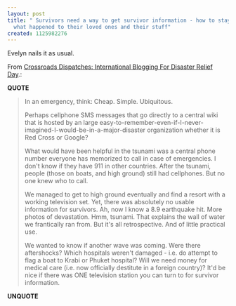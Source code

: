 ```yaml
---
layout: post
title: " Survivors need a way to get survivor information - how to stay alive and
  what happened to their loved ones and their stuff"
created: 1125982276
---
```

<p>Evelyn nails it as usual.</p>
<p>From <a href="http://evelynrodriguez.typepad.com/crossroads_dispatches/2005/09/helpful.html">Crossroads Dispatches: International Blogging For Disaster Relief Day</a>.:</p>
<p><b>QUOTE</b></p><blockquote><p>In an emergency, think: Cheap. Simple. Ubiquitous.</p>

<p>Perhaps cellphone SMS messages that go directly to a central wiki that is hosted by an large easy-to-remember-even-if-I-never-imagined-I-would-be-in-a-major-disaster organization whether it is Red Cross or Google?</p>

<p>What would have been helpful in the tsunami was a central phone number everyone has memorized to call in case of emergencies. I don't know if they have 911 in other countries. After the tsunami, people (those on boats, and high ground) still had cellphones. But no one knew who to call.</p>

<p>We managed to get to high ground eventually and find a resort with a working television set. Yet, there was absolutely no usable information for survivors. Ah, now I know a 8.9 earthquake hit. More photos of devastation. Hmm, tsunami. That explains the wall of water we frantically ran from. But it's all retrospective. And of little practical use.
</p>
<p>We wanted to know if another wave was coming. Were there aftershocks? Which hospitals weren't damaged - i.e. do attempt to flag a boat to Krabi or Phuket hospital? Will we need money for medical care (i.e. now officially destitute in a foreign country)? It'd be nice if there was ONE television station you can turn to for survivor information.</p></blockquote><p><b>UNQUOTE</b></p>




